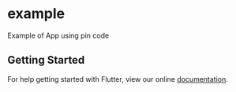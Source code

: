 # example

Example of App using pin code

## Getting Started

For help getting started with Flutter, view our online
[documentation](https://flutter.io/).
